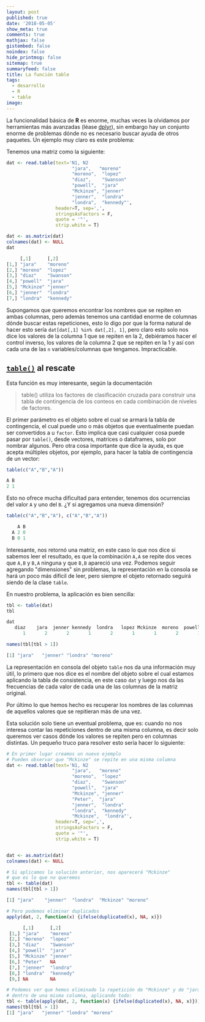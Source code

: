 ```yaml
---
layout: post
published: true
date: '2018-05-05'
show_meta: true
comments: true
mathjax: false
gistembed: false
noindex: false
hide_printmsg: false
sitemap: true
summaryfeed: false
title: La función table
tags:
  - desarrollo
  - R
  - table
image:
---
```


La funcionalidad básica de **R** es enorme, muchas veces la olvidamos por
herramientas más avanzadas (léase [dplyr][dplyr]), sin embargo hay un conjunto
enorme de problemas dónde no es necesario buscar ayuda de otros paquetes. Un
ejemplo muy claro es este problema:

Tenemos una matriz como la siguiente:

```r
dat <- read.table(text='N1, N2
                        "jara",   "moreno" 
                        "moreno",  "lopez"  
                        "diaz",    "Swanson"
                        "powell",  "jara"   
                        "Mckinze", "jenner" 
                        "jenner",  "londra" 
                        "londra",  "kennedy"', 
                  header=T, sep=',', 
				  stringsAsFactors = F, 
				  quote = '"', 
				  strip.white = T)

dat <- as.matrix(dat)
colnames(dat) <- NULL
dat

     [,1]      [,2]     
[1,] "jara"    "moreno" 
[2,] "moreno"  "lopez"  
[3,] "diaz"    "Swanson"
[4,] "powell"  "jara"   
[5,] "Mckinze" "jenner" 
[6,] "jenner"  "londra" 
[7,] "londra"  "kennedy"
```

Supongamos que queremos encontrar los nombres que se repiten en ambas columnas,
pero además tenemos una cantidad enorme de columnas dónde buscar estas
repeticiones, esto lo digo por que la forma natural de hacer esto sería
`dat[dat[,1] %in% dat[,2], 1]`, pero claro esto solo nos dice los valores de la
columna 1 que se repiten en la 2, debiéramos hacer el control inverso, los
valores de la columna 2 que se repiten en la 1 y así con cada una de las `n`
variables/columnas que tengamos. Impracticable.

## [`table()`][table] al rescate

Esta función es muy interesante, según la documentación

> table() utiliza los factores de clasificación cruzada para construir una tabla de
> contingencia de los conteos en cada combinación de niveles de factores.

El primer parámetro es el objeto sobre el cual se armará la tabla de
contingencia, el cual puede uno o más objetos que eventualmente puedan ser
convertidos a u `factor`. Esto implica que casi cualquier cosa puede pasar por
`table()`, desde vectores, matrices o dataframes, solo por nombrar algunos.
Pero otra cosa importante que dice la ayuda, es que acepta múltiples objetos,
por ejemplo, para hacer la tabla de contingencia de un vector:

```r
table(c("A","B","A"))

A B 
2 1 
```

Esto no ofrece mucha dificultad para entender, tenemos dos ocurrencias del
valor `A` y uno del `B`. ¿Y si agregamos una nueva dimensión?

```r
table(c("A","B","A"), c("A","B","A"))

    A B
  A 2 0
  B 0 1
```

Interesante, nos retornó una matriz, en este caso lo que nos dice si sabemos
leer el resultado, es que la combinación `A,A` se repite dos veces que `A,B` y
`B,A` ninguna y que `B,B` apareció una vez. Podemos seguir agregando
"dimensiones" sin problemas, la representación en la consola se hará un poco
más difícil de leer, pero siempre el objeto retornado seguirá siendo de la
clase `table`.

En nuestro problema, la aplicación es bien sencilla:


```r
tbl <- table(dat)
tbl 

dat
   diaz    jara  jenner kennedy  londra   lopez Mckinze  moreno  powell Swanson 
      1       2       2       1       2       1       1       2       1       1 

names(tbl[tbl > 1])

[1] "jara"   "jenner" "londra" "moreno"
```

La representación en consola del objeto `table` nos da una información muy
útil, lo primero que nos dice es el nombre del objeto sobre el cual estamos
aplicando la tabla de consistencia, en este caso `dat` y luego nos da las
frecuencias de cada valor de cada una de las columnas de la matriz original. 

Por último lo que hemos hecho es recuperar los nombres de las columnas de
aquellos valores que se repitieran más de una vez.

Esta solución solo tiene un eventual problema, que es: cuando no nos interesa
contar las repeticiones dentro de una misma columna, es decir solo queremos ver
casos dónde los valores se repiten pero en columnas distintas. Un pequeño truco
para resolver esto sería hacer lo siguiente:


```r
# En primer lugar creamos un nuevo ejemplo
# Pueden observar que "Mckinze" se repite en una misma columna
dat <- read.table(text='N1, N2
                        "jara",   "moreno" 
                        "moreno",  "lopez"  
                        "diaz",    "Swanson"
                        "powell",  "jara"   
                        "Mckinze", "jenner" 
                        "Peter",  "jara"   
                        "jenner",  "londra" 
                        "londra",  "kennedy"
                        "Mckinze",  "londra"', 
                  header=T, sep=',', 
                  stringsAsFactors = F, 
                  quote = '"', 
                  strip.white = T)


dat <- as.matrix(dat)
colnames(dat) <- NULL

# Si aplicamos la solución anterior, nos aparecerá "Mckinze" 
# que es lo que no queremos
tbl <- table(dat)
names(tbl[tbl > 1])

[1] "jara"    "jenner"  "londra"  "Mckinze" "moreno"

# Pero podemos eliminar duplicados
apply(dat, 2, function(x) {ifelse(duplicated(x), NA, x)})

      [,1]      [,2]     
 [1,] "jara"    "moreno" 
 [2,] "moreno"  "lopez"  
 [3,] "diaz"    "Swanson"
 [4,] "powell"  "jara"   
 [5,] "Mckinze" "jenner" 
 [6,] "Peter"   NA       
 [7,] "jenner"  "londra" 
 [8,] "londra"  "kennedy"
 [9,] NA        NA       

# Podemos ver que hemos eliminado la repetición de "Mckinze" y de "jara"
# dentro de una misma columna, aplicando todo:
tbl <- table(apply(dat, 2, function(x) {ifelse(duplicated(x), NA, x)}))
names(tbl[tbl > 1])
[1] "jara"   "jenner" "londra" "moreno"
```


[table]: http://stat.ethz.ch/R-manual/R-devel/library/base/html/table.html
[fuente]: https://es.stackoverflow.com/a/162665/31764
[dplyr]: https://dplyr.tidyverse.org/
